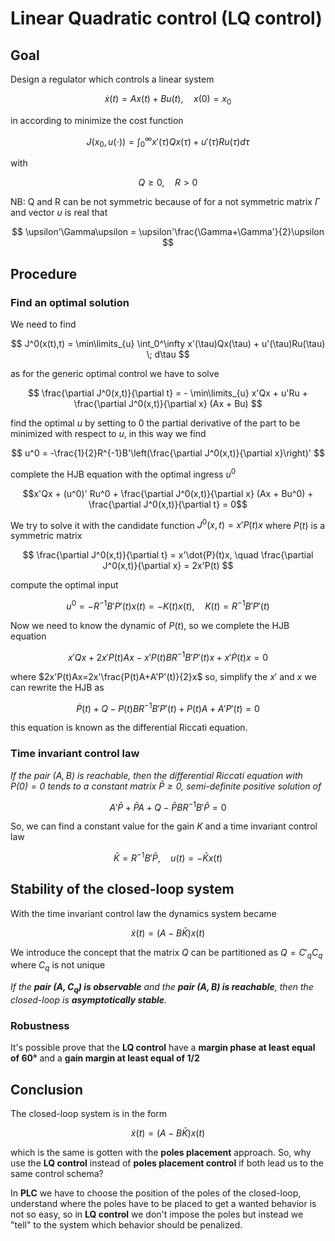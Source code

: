 # Linear Quadratic control (LQ control)

## Goal

Design a regulator which controls a linear system

$$\dot{x}(t) = Ax(t) + Bu(t),\quad x(0)=x_0$$

in according to minimize the cost function

$$ J(x_0,u(\cdot)) = \int_0^\infty x'(\tau)Qx(\tau) + u'(\tau)Ru(\tau) d\tau $$

with

$$ Q\geq0,\quad R>0 $$

NB: Q and R can be not symmetric because of for a not symmetric matrix $\Gamma$ and vector $\upsilon$ is real that

$$ \upsilon'\Gamma\upsilon = \upsilon'\frac{\Gamma+\Gamma'}{2}\upsilon $$

## Procedure

### Find an optimal solution

We need to find

$$ J^0(x(t),t) = \min\limits_{u} \int_0^\infty x'(\tau)Qx(\tau) + u'(\tau)Ru(\tau) \; d\tau $$

as for the generic optimal control we have to solve

$$ \frac{\partial J^0(x,t)}{\partial t} = - \min\limits_{u} x'Qx + u'Ru + \frac{\partial J^0(x,t)}{\partial x} (Ax + Bu) $$

find the optimal $u$ by setting to 0 the partial derivative of the part to be minimized with respect to $u$, in this way we find

$$ u^0 = -\frac{1}{2}R^{-1}B'\left(\frac{\partial J^0(x,t)}{\partial x}\right)' $$

complete the HJB equation with the optimal ingress $u^0$

$$x'Qx + (u^0)' Ru^0 + \frac{\partial J^0(x,t)}{\partial x} (Ax + Bu^0) + \frac{\partial J^0(x,t)}{\partial t} = 0$$

We try to solve it with the candidate function $J^0(x,t) = x'P(t)x$ where $P(t)$ is a symmetric matrix

$$ \frac{\partial J^0(x,t)}{\partial t} = x'\dot{P}(t)x, \quad \frac{\partial J^0(x,t)}{\partial x} = 2x'P(t) $$

compute the optimal input

$$ u^0 = -R^{-1}B'P'(t)x(t) = -K(t)x(t), \quad K(t)=R^{-1}B'P'(t) $$

Now we need to know the dynamic of $P(t)$, so we complete the HJB equation

$$x'Qx + 2x'P(t)Ax - x'P(t)BR^{-1}B'P'(t)x + x'\dot{P}(t)x = 0$$

where $2x'P(t)Ax=2x'\frac{P(t)A+A'P'(t)}{2}x$ so, simplify the $x'$ and $x$ we can rewrite the HJB as

$$\dot{P}(t) + Q - P(t)BR^{-1}B'P'(t) + P(t)A + A'P'(t) = 0$$

this equation is known as the differential Riccati equation.

### Time invariant control law

*If the pair $(A, B)$ is reachable, then the differential Riccati equation with $P(0)=0$ tends to a constant matrix $\bar{P} \geq 0$, semi-definite positive solution of*

$$A'\bar{P} + \bar{P}A + Q - \bar{P}BR^{-1}B'\bar{P} = 0$$

So, we can find a constant value for the gain $K$ and a time invariant control law

$$\bar{K} = R^{-1}B'\bar{P}, \quad u(t)=-\bar{K}x(t)$$

## Stability of the closed-loop system

With the time invariant control law the dynamics system became

$$\dot{x}(t) = (A - B\bar{K})x(t)$$

We introduce the concept that the matrix $Q$ can be partitioned as $Q=C'_qC_q$ where $C_q$ is not unique

*If the **pair $(A,C_q)$ is observable** and the **pair $(A,B)$ is reachable**, then the closed-loop is **asymptotically stable**.*

### Robustness

It's possible prove that the **LQ control** have a **margin phase at least equal of $60°$** and a **gain margin at least equal of $1/2$**


## Conclusion

The closed-loop system is in the form

$$\dot{x}(t) = (A - B\bar{K})x(t)$$

which is the same is gotten with the **poles placement** approach.
So, why use the **LQ control** instead of **poles placement control** if both lead us to the same control schema?

In **PLC** we have to choose the position of the poles of the closed-loop, understand where the poles have to be placed to get a wanted behavior is not so easy, so in **LQ control** we don't impose the poles but instead we "tell" to the system which behavior should be penalized.